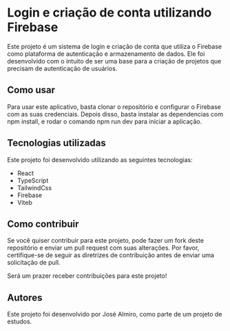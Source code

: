 <h1>Login e criação de conta utilizando Firebase</h1>
<p>Este projeto é um sistema de login e criação de conta que utiliza o Firebase como plataforma de autenticação e armazenamento de dados. Ele foi desenvolvido com o intuito de ser uma base para a criação de projetos que precisam de autenticação de usuários.</p>

<h2>Como usar</h1>
<p>Para usar este aplicativo, basta clonar o repositório e configurar o Firebase com as suas credenciais. Depois disso, basta instalar as dependencias com npm install, e rodar o comando npm run dev para iniciar a aplicação.</p>

<h2>Tecnologias utilizadas</h2>
<p>Este projeto foi desenvolvido utilizando as seguintes tecnologias:</p>
<ul>
<li>React</li>
<li>TypeScript</li>
<li>TailwindCss</li>
<li>Firebase</li>
<li>Viteb</li>
</ul>

<h2>Como contribuir</h2>
<p>Se você quiser contribuir para este projeto, pode fazer um fork deste repositório e enviar um pull request com suas alterações. Por favor, certifique-se de seguir as diretrizes de contribuição antes de enviar uma solicitação de pull.</p>

Será um prazer receber contribuições para este projeto!

<h2>Autores</h2>
<p>Este projeto foi desenvolvido por José Almiro, como parte de um projeto de estudos.</p>
